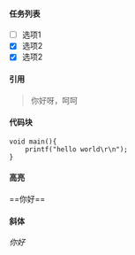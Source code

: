 #### 任务列表
- [ ] 选项1
- [X] 选项2
- [X] 选项2

#### 引用
> 你好呀，呵呵

#### 代码块
```
void main(){ 
	printf("hello world\r\n"); 
} 
```

#### 高亮
==你好==

#### 斜体
*你好*